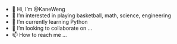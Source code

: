 - 👋 Hi, I’m @KaneWeng
- 👀 I’m interested in playing basketball, math, science, engineering
- 🌱 I’m currently learning Python
- 💞️ I’m looking to collaborate on ...
- 📫 How to reach me ...

<!---
KaneWeng/KaneWeng is a ✨ special ✨ repository because its `README.md` (this file) appears on your GitHub profile.
You can click the Preview link to take a look at your changes.
--->
